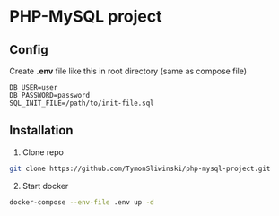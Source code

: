 # PHP-MySQL project  

## Config

Create **.env** file like this in root directory (same as compose file)  
```
DB_USER=user
DB_PASSWORD=password
SQL_INIT_FILE=/path/to/init-file.sql
```

## Installation
1. Clone repo  
```bash
git clone https://github.com/TymonSliwinski/php-mysql-project.git
```  
2. Start docker  
```bash
docker-compose --env-file .env up -d
```